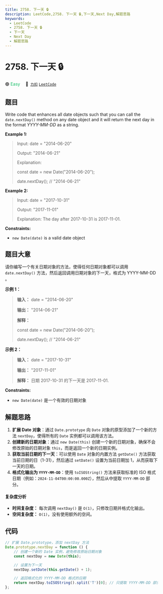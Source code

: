 ```yaml
---
title: 2758. 下一天 🔒
description: LeetCode,2758. 下一天 🔒,下一天,Next Day,解题思路
keywords:
  - LeetCode
  - 2758. 下一天 🔒
  - 下一天
  - Next Day
  - 解题思路
---
```


# 2758. 下一天 🔒

🟢 <font color=#15bd66>Easy</font>&emsp; 🔗&ensp;[`力扣`](https://leetcode.cn/problems/next-day) [`LeetCode`](https://leetcode.com/problems/next-day)

## 题目

Write code that enhances all date objects such that you can call the
`date.nextDay()` method on any date object and it will return the next day in
the format _YYYY-MM-DD_ as a string.

**Example 1:**

> Input: date = "2014-06-20"
>
> Output: "2014-06-21"
>
> Explanation:
>
> const date = new Date("2014-06-20");
>
> date.nextDay(); // "2014-06-21"

**Example 2:**

> Input: date = "2017-10-31"
>
> Output: "2017-11-01"
>
> Explanation: The day after 2017-10-31 is 2017-11-01.

**Constraints:**

- `new Date(date)` is a valid date object

## 题目大意

请你编写一个有关日期对象的方法，使得任何日期对象都可以调用 `date.nextDay()` 方法，然后返回调用日期对象的下一天，格式为 YYYY-MM-DD 。

**示例 1：**

> **输入：** date = "2014-06-20"
>
> **输出：** "2014-06-21"
>
> **解释：**
>
> const date = new Date("2014-06-20");
>
> date.nextDay(); // "2014-06-21"

**示例 2：**

> **输入：** date = "2017-10-31"
>
> **输出：** "2017-11-01"
>
> **解释：** 日期 2017-10-31 的下一天是 2017-11-01.

**Constraints:**

- `new Date(date)` 是一个有效的日期对象

## 解题思路

1. **扩展 Date 对象**：通过 `Date.prototype` 向 `Date` 对象的原型添加了一个新的方法 `nextDay`，使得所有的 `Date` 实例都可以调用该方法。
2. **创建新的日期对象**：通过 `new Date(this)` 创建一个新的日期对象，确保不会修改原始的日期对象 `this`，而是返回一个新的日期实例。
3. **获取当前日期的下一天**：可以使用 `Date` 对象的内置方法 `getDate()` 方法获取当前日期的日（1-31），然后通过 `setDate()` 设置为当前日期加 1，从而获取下一天的日期。
4. **格式化输出为 `YYYY-MM-DD`**：使用 `toISOString()` 方法来获取标准的 ISO 格式日期（例如：`2024-11-04T00:00:00.000Z`），然后从中提取 `YYYY-MM-DD` 部分。

#### 复杂度分析

- **时间复杂度：** 每次调用 `nextDay()` 是 `O(1)`，只修改日期并格式化输出。
- **空间复杂度：** `O(1)`，没有使用额外的空间。

## 代码

```javascript
// 扩展 Date.prototype，添加 nextDay 方法
Date.prototype.nextDay = function () {
	// 创建一个新的 Date 实例，避免修改原始日期对象
	const nextDay = new Date(this);

	// 设置为下一天
	nextDay.setDate(this.getDate() + 1);

	// 返回格式化的 YYYY-MM-DD 格式的日期
	return nextDay.toISOString().split('T')[0]; // 只提取 YYYY-MM-DD 部分
};
```
